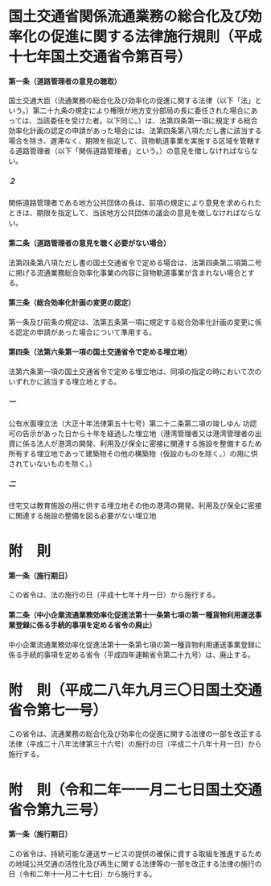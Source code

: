 # 国土交通省関係流通業務の総合化及び効率化の促進に関する法律施行規則（平成十七年国土交通省令第百号）
#### 第一条（道路管理者の意見の聴取）
国土交通大臣（流通業務の総合化及び効率化の促進に関する法律（以下「法」という。）第二十九条の規定により権限が地方支分部局の長に委任された場合にあっては、当該委任を受けた者。以下同じ。）は、法第四条第一項に規定する総合効率化計画の認定の申請があった場合には、法第四条第八項ただし書に該当する場合を除き、遅滞なく、期限を指定して、貨物軌道事業を実施する区域を管轄する道路管理者（以下「関係道路管理者」という。）の意見を徴しなければならない。
##### ２
関係道路管理者である地方公共団体の長は、前項の規定により意見を求められたときは、期限を指定して、当該地方公共団体の議会の意見を徴しなければならない。
#### 第二条（道路管理者の意見を聴く必要がない場合）
法第四条第八項ただし書の国土交通省令で定める場合は、法第四条第二項第二号に掲げる流通業務総合効率化事業の内容に貨物軌道事業が含まれない場合とする。
#### 第三条（総合効率化計画の変更の認定）
第一条及び前条の規定は、法第五条第一項に規定する総合効率化計画の変更に係る認定の申請があった場合について準用する。
#### 第四条（法第六条第一項の国土交通省令で定める埋立地）
法第六条第一項の国土交通省令で定める埋立地は、同項の指定の時において次のいずれかに該当する埋立地とする。
##### 一
公有水面埋立法（大正十年法律第五十七号）第二十二条第二項の竣しゆん
功認可の告示があった日から十年を経過した埋立地（港湾管理者又は港湾管理者の出資に係る法人が港湾の開発、利用及び保全に密接に関連する施設を整備するため所有する埋立地であって建築物その他の構築物（仮設のものを除く。）の用に供されていないものを除く。）
##### 二
住宅又は教育施設の用に供する埋立地その他の港湾の開発、利用及び保全に密接に関連する施設の整備を図る必要がない埋立地
# 附　則
#### 第一条（施行期日）
この省令は、法の施行の日（平成十七年十月一日）から施行する。
#### 第二条（中小企業流通業務効率化促進法第十一条第七項の第一種貨物利用運送事業登録に係る手続的事項を定める省令の廃止）
中小企業流通業務効率化促進法第十一条第七項の第一種貨物利用運送事業登録に係る手続的事項を定める省令（平成四年運輸省令第二十九号）は、廃止する。
# 附　則（平成二八年九月三〇日国土交通省令第七一号）
この省令は、流通業務の総合化及び効率化の促進に関する法律の一部を改正する法律（平成二十八年法律第三十六号）の施行の日（平成二十八年十月一日）から施行する。
# 附　則（令和二年一一月二七日国土交通省令第九三号）
#### 第一条（施行期日）
この省令は、持続可能な運送サービスの提供の確保に資する取組を推進するための地域公共交通の活性化及び再生に関する法律等の一部を改正する法律の施行の日（令和二年十一月二十七日）から施行する。
